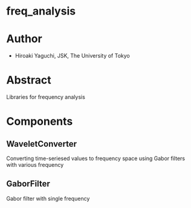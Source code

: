 # freq_analysis

Author
======

* Hiroaki Yaguchi, JSK, The University of Tokyo

Abstract
========
Libraries for frequency analysis

Components
==========

WaveletConverter
----------------
Converting time-seriesed values to frequency space using Gabor filters
with various frequency


GaborFilter
-----------
Gabor filter with single frequency

